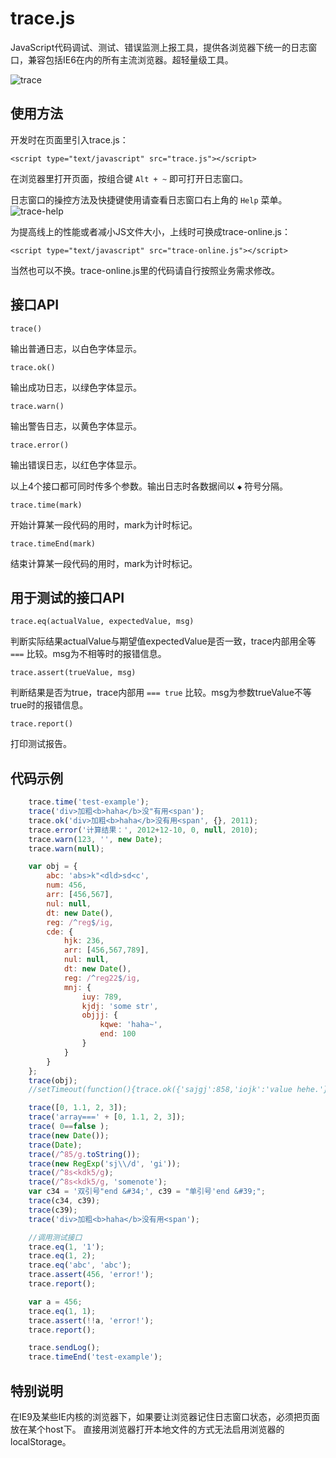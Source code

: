 ﻿# trace.js

JavaScript代码调试、测试、错误监测上报工具，提供各浏览器下统一的日志窗口，兼容包括IE6在内的所有主流浏览器。超轻量级工具。

![trace](http://mokjs.sinaapp.com/pic/trace.png)

## 使用方法

开发时在页面里引入trace.js：

    <script type="text/javascript" src="trace.js"></script>

在浏览器里打开页面，按组合键 `Alt + ~` 即可打开日志窗口。

日志窗口的操控方法及快捷键使用请查看日志窗口右上角的 `Help` 菜单。
![trace-help](http://mokjs.sinaapp.com/pic/trace-help.png)

为提高线上的性能或者减小JS文件大小，上线时可换成trace-online.js：

    <script type="text/javascript" src="trace-online.js"></script>

当然也可以不换。trace-online.js里的代码请自行按照业务需求修改。

## 接口API

    trace()

输出普通日志，以白色字体显示。

    trace.ok()

输出成功日志，以绿色字体显示。

    trace.warn()

输出警告日志，以黄色字体显示。

    trace.error()

输出错误日志，以红色字体显示。

以上4个接口都可同时传多个参数。输出日志时各数据间以 `◆` 符号分隔。

    trace.time(mark)

开始计算某一段代码的用时，mark为计时标记。

    trace.timeEnd(mark)

结束计算某一段代码的用时，mark为计时标记。


## 用于测试的接口API

    trace.eq(actualValue, expectedValue, msg)

判断实际结果actualValue与期望值expectedValue是否一致，trace内部用全等 `===` 比较。msg为不相等时的报错信息。

    trace.assert(trueValue, msg)

判断结果是否为true，trace内部用 `=== true` 比较。msg为参数trueValue不等true时的报错信息。

    trace.report()

打印测试报告。

## 代码示例

```javascript
	trace.time('test-example');
	trace('div>加粗<b>haha</b>没"有用<span');
	trace.ok('div>加粗<b>haha</b>没有用<span', {}, 2011);
	trace.error('计算结果：', 2012+12-10, 0, null, 2010);
	trace.warn(123, '', new Date);
	trace.warn(null);

	var obj = {
		abc: 'abs>k"<dld>sd<c',
		num: 456,
		arr: [456,567],
		nul: null,
		dt: new Date(),
		reg: /^reg$/ig,
		cde: {
			hjk: 236,
			arr: [456,567,789],
			nul: null,
			dt: new Date(),
			reg: /^reg22$/ig,
			mnj: {
				iuy: 789,
				kjdj: 'some str',
				objjj: {
					kqwe: 'haha~',
					end: 100
				}
			}
		}
	};
	trace(obj);
	//setTimeout(function(){trace.ok({'sajgj':858,'iojk':'value hehe.'});},10000);

	trace([0, 1.1, 2, 3]);
	trace('array===' + [0, 1.1, 2, 3]);
	trace( 0==false );
	trace(new Date());
	trace(Date);
	trace(/^85/g.toString());
	trace(new RegExp('sj\\/d', 'gi'));
	trace(/^8s<kdk5/g);
	trace(/^8s<kdk5/g, 'somenote');
	var c34 = '双引号"end &#34;', c39 = "单引号'end &#39;";
	trace(c34, c39);
	trace(c39);
	trace('div>加粗<b>haha</b>没有用<span');

	//调用测试接口
	trace.eq(1, '1');
	trace.eq(1, 2);
	trace.eq('abc', 'abc');
	trace.assert(456, 'error!');
	trace.report();

	var a = 456;
	trace.eq(1, 1);
	trace.assert(!!a, 'error!');
	trace.report();

	trace.sendLog();
	trace.timeEnd('test-example');
```
## 特别说明

在IE9及某些IE内核的浏览器下，如果要让浏览器记住日志窗口状态，必须把页面放在某个host下。
直接用浏览器打开本地文件的方式无法启用浏览器的localStorage。
